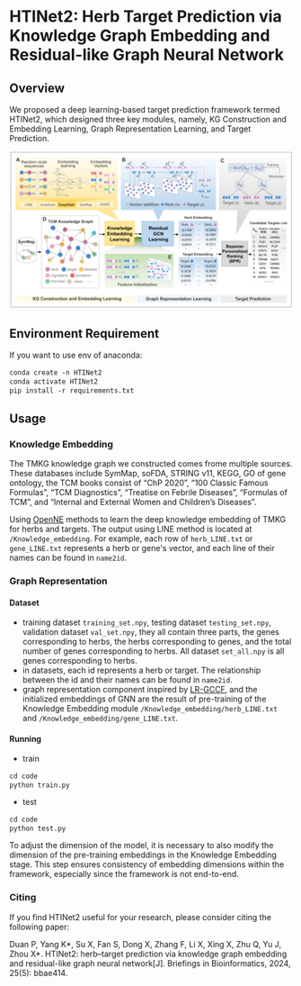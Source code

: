 # HTINet2: Herb Target Prediction via Knowledge Graph Embedding and Residual-like Graph Neural Network

## Overview
We proposed a deep learning-based target prediction framework termed HTINet2, which designed three key modules, namely, KG Construction and Embedding Learning, Graph Representation Learning, and Target Prediction.


![architecture](fig1.jpg)

## Environment Requirement
If you want to use env of anaconda:
```
conda create -n HTINet2
conda activate HTINet2
pip install -r requirements.txt
```

## Usage

### Knowledge Embedding

The TMKG knowledge graph we constructed comes frome multiple sources. These databases include SymMap, soFDA, STRING v11, KEGG, GO of gene ontology, the TCM books consist of “ChP 2020”, “100 Classic Famous Formulas”, “TCM Diagnostics”, “Treatise on Febrile Diseases”, “Formulas of TCM”, and “Internal and External Women and Children’s Diseases”.

Using [OpenNE](https://github.com/thunlp/OpenNE) methods to learn the deep knowledge embedding of TMKG for herbs and targets. The output using LINE method is located at `/Knowledge_embedding`. For example, each row of `herb_LINE.txt` or `gene_LINE.txt` represents a herb or gene's vector, and each line of their names can be found in `name2id`.

### Graph Representation

#### Dataset
- training dataset `training_set.npy`, testing dataset `testing_set.npy`, validation dataset `val_set.npy`, they all contain three parts, the genes corresponding to herbs, the herbs corresponding to genes, and the total number of genes corresponding to herbs. All dataset `set_all.npy` is all genes corresponding to herbs.
- in datasets, each id represents a herb or target. The relationship between the id and their names can be found in `name2id`.
- graph representation component inspired by [LR-GCCF](https://github.com/newlei/LR-GCCF), and the initialized embeddings of GNN are the result of pre-training of the Knowledge Embedding module `/Knowledge_embedding/herb_LINE.txt` and `/Knowledge_embedding/gene_LINE.txt`.

#### Running

- train

```
cd code
python train.py
```

- test
```
cd code
python test.py
```

To adjust the dimension of the model, it is necessary to also modify the dimension of the pre-training embeddings in the Knowledge Embedding stage. This step ensures consistency of embedding dimensions within the framework, especially since the framework is not end-to-end.

### Citing
If you find HTINet2 useful for your research, please consider citing the following paper:

Duan P, Yang K*, Su X, Fan S, Dong X, Zhang F, Li X, Xing X, Zhu Q, Yu J, Zhou X*. HTINet2: herb–target prediction via knowledge graph embedding and residual-like graph neural network[J]. Briefings in Bioinformatics, 2024, 25(5): bbae414.
